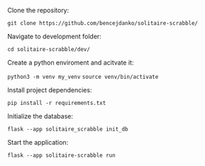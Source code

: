 Clone the repository:

`git clone https://github.com/bencejdanko/solitaire-scrabble/`

Navigate to development folder:

`cd solitaire-scrabble/dev/`

Create a python enviroment and acitvate it:

`python3 -m venv my_venv`
`source venv/bin/activate`

Install project dependencies:

`pip install -r requirements.txt`

Initialize the database:

`flask --app solitaire_scrabble init_db`

Start the application:

`flask --app solitaire-scrabble run`
